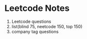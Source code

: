 # Leetcode Notes
1. Leetcode questions
2. list(blind 75, neetcode 150, top 150)
3. company tag questions
